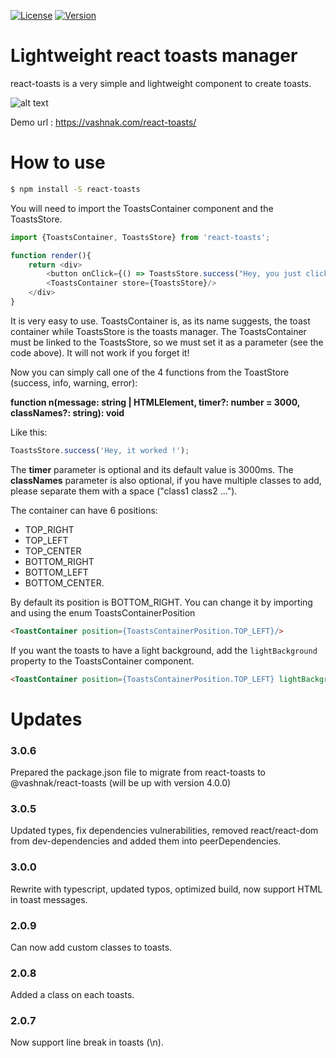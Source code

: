 [![License](https://img.shields.io/npm/l/react-toasts.svg)](https://www.npmjs.com/package/react-toasts)
[![Version](https://img.shields.io/npm/v/react-toasts.svg)](https://opensource.org/licenses/ISC)

Lightweight react toasts manager
==========

react-toasts is a very simple and lightweight component to create toasts.

![alt text](https://github.com/Vashnak/react-toasts/blob/master/demo.gif?raw=true)

Demo url : https://vashnak.com/react-toasts/

# How to use

``` sh
$ npm install -S react-toasts
```

You will need to import the ToastsContainer component and the ToastsStore.

``` js
import {ToastsContainer, ToastsStore} from 'react-toasts';

function render(){
    return <div>
        <button onClick={() => ToastsStore.success("Hey, you just clicked!")}>Click me</button>
        <ToastsContainer store={ToastsStore}/>
    </div>
}
```

It is very easy to use. ToastsContainer is, as its name suggests, the toast container while ToastsStore is the toasts manager.
The ToastsContainer must be linked to the ToastsStore, so we must set it as a parameter (see the code above). It will not work if you forget it!

Now you can simply call one of the 4 functions from the ToastStore (success, info, warning, error):

**function n(message: string | HTMLElement, timer?: number = 3000, classNames?: string): void**

Like this: 
``` js
ToastsStore.success('Hey, it worked !');
```

The **timer** parameter is optional and its default value is 3000ms.
The **classNames** parameter is also optional, if you have multiple classes to add, please separate them with a space ("class1 class2 ...").

The container can have 6 positions:
- TOP_RIGHT
- TOP_LEFT
- TOP_CENTER
- BOTTOM_RIGHT
- BOTTOM_LEFT
- BOTTOM_CENTER. 

By default its position is BOTTOM_RIGHT. You can change it by importing and using the enum ToastsContainerPosition

``` html
<ToastContainer position={ToastsContainerPosition.TOP_LEFT}/>
```

If you want the toasts to have a light background, add the `lightBackground` property to the ToastsContainer component.

``` html
<ToastContainer position={ToastsContainerPosition.TOP_LEFT} lightBackground/>
```

# Updates
### 3.0.6
Prepared the package.json file to migrate from react-toasts to @vashnak/react-toasts (will be up with version 4.0.0)
### 3.0.5
Updated types, fix dependencies vulnerabilities, removed react/react-dom from dev-dependencies and added them into peerDependencies.
### 3.0.0
Rewrite with typescript, updated typos, optimized build, now support HTML in toast messages.
### 2.0.9
Can now add custom classes to toasts.
### 2.0.8
Added a class on each toasts.
### 2.0.7
Now support line break in toasts (\n).
